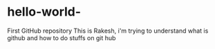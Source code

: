 # hello-world-
First GitHub repository
This is Rakesh, i'm trying to understand what is github and how to do stuffs on git hub 
